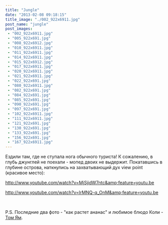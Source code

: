 ```yaml
---
title: "Jungle"
date: "2013-02-08 09:18:15"
title_image: "./002_922x6911.jpg"
post_name: "jungle"
post_images: 
 - "002_922x6911.jpg"
 - "005_922x691.jpg"
 - "008_922x6912.jpg"
 - "010_922x6911.jpg"
 - "011_922x6911.jpg"
 - "014_922x6911.jpg"
 - "015_922x6912.jpg"
 - "017_922x6911.jpg"
 - "020_922x6911.jpg"
 - "021_922x6911.jpg"
 - "022_922x691.jpg"
 - "080_922x6911.jpg"
 - "082_922x691.jpg"
 - "084_922x691.jpg"
 - "085_922x691.jpg"
 - "090_922x691.jpg"
 - "097_922x691.jpg"
 - "102_922x6911.jpg"
 - "111_922x6911.jpg"
 - "121_922x691.jpg"
 - "130_922x691.jpg"
 - "133_922x691.jpg"
 - "156_922x691.jpg"
 - "167_922x6911.jpg"
---
```


Ездили там, где не ступала нога обычного туриста! К сожалению, в глубь джунглей не поехали - мопед двоих не выдержит. Покатавшись в глубине острова, наткнулись на захватывающий дух view point (красивое место):

http://www.youtube.com/watch?v=MjSjidW7ntc&amp;feature=youtu.be

http://www.youtube.com/watch?v=lrMNQ-q_OnM&amp;feature=youtu.be

&nbsp;

P.S. Последние два фото - "как растет ананас" и любимое блюдо Коли - <a href="http://ru.wikipedia.org/wiki/%D0%A2%D0%BE%D0%BC_%D1%8F%D0%BC" target="_blank">Том Ям</a>.
